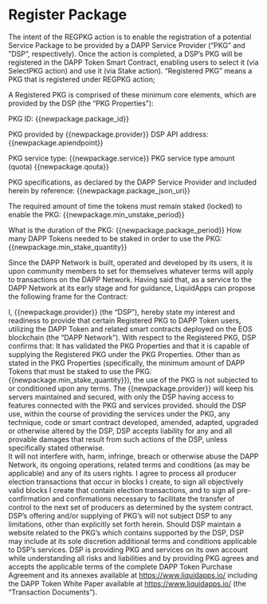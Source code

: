# Register Package

The intent of the REGPKG action is to enable the registration of a potential Service Package to be provided by a DAPP Service Provider (“PKG” and ”DSP”, respectively).
Once the action is completed, a DSP’s PKG will be registered in the DAPP Token Smart Contract, enabling users to select it (via SelectPKG action) and use it (via Stake action).
“Registered PKG” means a PKG that is registered under REGPKG action;

A Registered PKG is comprised of these minimum core elements, which are provided by the DSP (the “PKG Properties”):

PKG ID: {{newpackage.package_id}}

PKG provided by {{newpackage.provider}}
DSP API address: {{newpackage.apiendpoint}}

PKG service type: {{newpackage.service}}
PKG service type amount (quota) {{newpackage.qouta}}

PKG specifications, as declared by the DAPP Service Provider and included herein by reference: {{newpackage.package_json_uri}}

The required amount of time the tokens must remain staked (locked) to enable the PKG: {{newpackage.min_unstake_period}}

What is the duration of the PKG: {{newpackage.package_period}}
How many DAPP Tokens needed to be staked in order to use the PKG: {{newpackage.min_stake_quantity}}

Since the DAPP Network is built, operated and developed by its users, it is upon community members to set for themselves whatever terms will apply to transactions on the DAPP Network. Having said that, as a service to the DAPP Network at its early stage and for guidance, LiquidApps can propose the following frame for the <REGPKG> Contract: 

I, {{newpackage.provider}} (the “DSP”), hereby state my interest and readiness to provide that certain Registered PKG to DAPP Token users, utilizing the DAPP Token and related smart contracts deployed on the EOS blockchain (the “DAPP Network”).
With respect to the Registered PKG, DSP confirms that:
It has validated the PKG Properties and that it is capable of supplying the Registered PKG under the PKG Properties.
Other than as stated in the PKG Properties (specifically, the minimum amount of DAPP Tokens that must be staked to use the PKG: {{newpackage.min_stake_quantity}}), the use of the PKG is not subjected to or conditioned upon any terms.
The {{newpackage.provider}} will keep his servers maintained and secured, with only the DSP having access to features connected with the PKG and services provided.
should the DSP use, within the course of providing the services under the PKG, any technique, code or smart contract developed, amended, adapted, upgraded or otherwise altered by the DSP, DSP accepts liability for any and all provable damages that result from such actions of the DSP, unless specifically stated otherwise.  
It will not interfere with, harm, infringe, breach or otherwise abuse the DAPP Network, its ongoing operations, related terms and conditions (as may be applicable) and any of its users rights.
I agree to process all producer election transactions that occur in blocks I create, to sign all objectively valid blocks I create that contain election transactions, and to sign all pre-confirmation and confirmations necessary to facilitate the transfer of control to the next set of producers as determined by the system contract.
DSP’s offering and/or supplying of PKG’s will not subject DSP to any limitations, other than explicitly set forth herein. 
Should DSP maintain a website related to the PKG’s which contains supported by the DSP, DSP may include at its sole discretion additional terms and conditions applicable to DSP’s services.
DSP is providing PKG and services on its own account while understanding all risks and liabilities and by providing PKG agrees and accepts the applicable terms of the complete DAPP Token Purchase Agreement and its annexes available at https://www.liquidapps.io/ including the DAPP Token White Paper available at https://www.liquidapps.io/ (the “Transaction Documents”).

